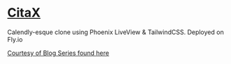 # [CitaX](https://citax.fly.dev/)

Calendly-esque clone using Phoenix LiveView & TailwindCSS. Deployed on Fly.io

[Courtesy of Blog Series found here](https://bigardone.dev/blog/2021/11/06/building-a-simple-calendly-clone-with-phoenix-live-view-pt-1)
